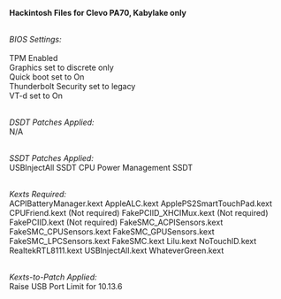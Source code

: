**Hackintosh Files for Clevo PA70, Kabylake only**

<br>*BIOS Settings:*</br>
<br>TPM Enabled
<br>Graphics set to discrete only
<br>Quick boot set to On
<br>Thunderbolt Security set to legacy
<br>VT-d set to On</br>

<br>*DSDT Patches Applied:*</br>
N/A

<br>*SSDT Patches Applied:*</br>
USBInjectAll SSDT
CPU Power Management SSDT

<br>*Kexts Required:*</br>
ACPIBatteryManager.kext
AppleALC.kext
ApplePS2SmartTouchPad.kext
CPUFriend.kext (Not required)
FakePCIID_XHCIMux.kext (Not required)
FakePCIID.kext (Not required)
FakeSMC_ACPISensors.kext
FakeSMC_CPUSensors.kext
FakeSMC_GPUSensors.kext
FakeSMC_LPCSensors.kext
FakeSMC.kext
Lilu.kext
NoTouchID.kext
RealtekRTL8111.kext
USBInjectAll.kext
WhateverGreen.kext

<br>*Kexts-to-Patch Applied:*</br>
Raise USB Port Limit for 10.13.6
